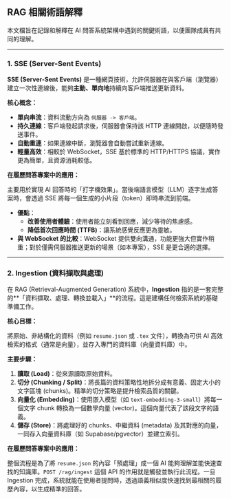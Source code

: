 ## RAG 相關術語解釋

本文檔旨在記錄和解釋在 AI 問答系統架構中遇到的關鍵術語，以便團隊成員有共同的理解。

---

### 1. SSE (Server-Sent Events)

**SSE (Server-Sent Events)** 是一種網頁技術，允許伺服器在與客戶端（瀏覽器）建立一次性連線後，能夠**主動、單向地**持續向客戶端推送更新資料。

**核心概念：**

-   **單向串流**：資料流動方向為 `伺服器 -> 客戶端`。
-   **持久連線**：客戶端發起請求後，伺服器會保持該 HTTP 連線開啟，以便隨時發送事件。
-   **自動重連**：如果連線中斷，瀏覽器會自動嘗試重新連線。
-   **輕量高效**：相較於 WebSocket，SSE 基於標準的 HTTP/HTTPS 協議，實作更為簡單，且資源消耗較低。

**在履歷問答專案中的應用：**

主要用於實現 AI 回答時的「打字機效果」。當後端語言模型（LLM）逐字生成答案時，會透過 SSE 將每一個生成的小片段（token）即時串流到前端。

-   **優點**：
    -   **改善使用者體驗**：使用者能立刻看到回應，減少等待的焦慮感。
    -   **降低首次回應時間 (TTFB)**：讓系統感覺反應更為靈敏。
-   **與 WebSocket 的比較**：WebSocket 提供雙向溝通，功能更強大但實作稍重；對於僅需伺服器推送更新的場景（如本專案），SSE 是更合適的選擇。

---

### 2. Ingestion (資料擷取與處理)

在 RAG (Retrieval-Augmented Generation) 系統中，**Ingestion** 指的是一套完整的**「資料擷取、處理、轉換並載入」**的流程。這是建構任何檢索系統的基礎準備工作。

**核心目標：**

將原始、非結構化的資料（例如 `resume.json` 或 `.tex` 文件），轉換為可供 AI 高效檢索的格式（通常是向量），並存入專門的資料庫（向量資料庫）中。

**主要步驟：**

1.  **讀取 (Load)**：從來源讀取原始資料。
2.  **切分 (Chunking / Split)**：將長篇的資料策略性地拆分成有意義、固定大小的文字區塊 (chunks)。精準的切分策略是提升檢索品質的關鍵。
3.  **向量化 (Embedding)**：使用嵌入模型（如 `text-embedding-3-small`）將每一個文字 chunk 轉換為一個數學向量 (vector)。這個向量代表了該段文字的語義。
4.  **儲存 (Store)**：將處理好的 chunks、中繼資料 (metadata) 及其對應的向量，一同存入向量資料庫（如 Supabase/pgvector）並建立索引。

**在履歷問答專案中的應用：**

整個流程是為了將 `resume.json` 的內容「預處理」成一個 AI 能夠理解並能快速查找的知識庫。`POST /rag/ingest` 這個 API 的作用就是觸發並執行此流程。一旦 Ingestion 完成，系統就能在使用者提問時，透過語義相似度快速找到最相關的履歷內容，以生成精準的回答。

